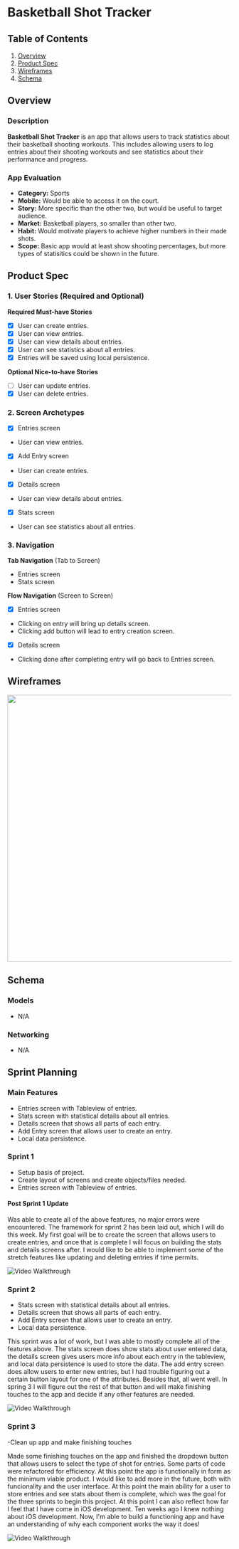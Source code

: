 # Basketball Shot Tracker

## Table of Contents

1. [Overview](#Overview)
2. [Product Spec](#Product-Spec)
3. [Wireframes](#Wireframes)
4. [Schema](#Schema)

## Overview

### Description

**Basketball Shot Tracker** is an app that allows users to track statistics about their basketball shooting workouts. This includes allowing users to log entries about their shooting workouts and see statistics about their performance and progress.

### App Evaluation

- **Category:** Sports
- **Mobile:** Would be able to access it on the court.
- **Story:** More specific than the other two, but would be useful to target audience.
- **Market:** Basketball players, so smaller than other two.
- **Habit:** Would motivate players to achieve higher numbers in their made shots.
- **Scope:** Basic app would at least show shooting percentages, but more types of statisitics could be shown in the future.

## Product Spec

### 1. User Stories (Required and Optional)

**Required Must-have Stories**

- [x] User can create entries.
- [x] User can view entries.
- [x] User can view details about entries.
- [x] User can see statistics about all entries.
- [x] Entries will be saved using local persistence.

**Optional Nice-to-have Stories**
- [ ] User can update entries.
- [x] User can delete entries.

### 2. Screen Archetypes

- [x] Entries screen
* User can view entries.
- [x] Add Entry screen
* User can create entries.
- [x] Details screen
* User can view details about entries.
- [x] Stats screen
* User can see statistics about all entries.

### 3. Navigation

**Tab Navigation** (Tab to Screen)

* Entries screen
* Stats screen

**Flow Navigation** (Screen to Screen)

- [x] Entries screen
* Clicking on entry will bring up details screen.
* Clicking add button will lead to entry creation screen.
- [x] Details screen
* Clicking done after completing entry will go back to Entries screen.

## Wireframes

<img src="2023-11-07 01-25.pdf" width="600" />

## Schema 

### Models

- N/A

### Networking

- N/A

## Sprint Planning

### Main Features
- Entries screen with Tableview of entries.
- Stats screen with statistical details about all entries.
- Details screen that shows all parts of each entry.
- Add Entry screen that allows user to create an entry.
- Local data persistence.

### Sprint 1
- Setup basis of project.
- Create layout of screens and create objects/files needed.
- Entries screen with Tableview of entries.

#### Post Sprint 1 Update

Was able to create all of the above features, no major errors were encountered. The framework for sprint 2 has been laid out, which I will do this week. My first goal will be to create the screen that allows users to create entries, and once that is complete I will focus on building the stats and details screens after. I would like to be able to implement some of the stretch features like updating and deleting entries if time permits.

<img src='ProjCapstoneWalkthrough.gif' title='Proj Capstone Sprint 1 Walkthrough gif' width='' alt='Video Walkthrough' />

### Sprint 2
- Stats screen with statistical details about all entries.
- Details screen that shows all parts of each entry.
- Add Entry screen that allows user to create an entry.
- Local data persistence.

This sprint was a lot of work, but I was able to mostly complete all of the features above. The stats screen does show stats about user entered data, the details screen gives users more info about each entry in the tableview, and local data persistence is used to store the data. The add entry screen does allow users to enter new entries, but I had trouble figuring out a certain button layout for one of the attributes. Besides that, all went well. In spring 3 I will figure out the rest of that button and will make finishing touches to the app and decide if any other features are needed. 

<img src='ProjCapstoneSprint2Walkthrough.gif' title='Proj Capstone Sprint 2 Walkthrough gif' width='' alt='Video Walkthrough' />

### Sprint 3
-Clean up app and make finishing touches

Made some finishing touches on the app and finished the dropdown button that allows users to select the type of shot for entries. Some parts of code were refactored for efficiency. At this point the app is functionally in form as the minimum viable product. I would like to add more in the future, both with funcionality and the user interface. At this point the main ability for a user to store entries and see stats about them is complete, which was the goal for the three sprints to begin this project. At this point I can also reflect how far I feel that I have come in iOS development. Ten weeks ago I knew nothing about iOS development. Now, I'm able to build a functioning app and have an understanding of why each component works the way it does!

<img src='ProjCapstoneSprint3Walkthrough.gif' title='Proj Capstone Sprint 3 Walkthrough gif' width='' alt='Video Walkthrough' />
